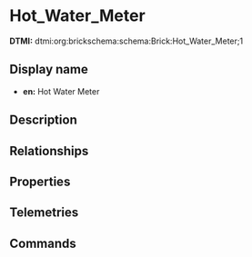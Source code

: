 # Hot_Water_Meter
**DTMI:** dtmi:org:brickschema:schema:Brick:Hot_Water_Meter;1
## Display name
- **en:** Hot Water Meter
## Description
## Relationships
## Properties
## Telemetries
## Commands
